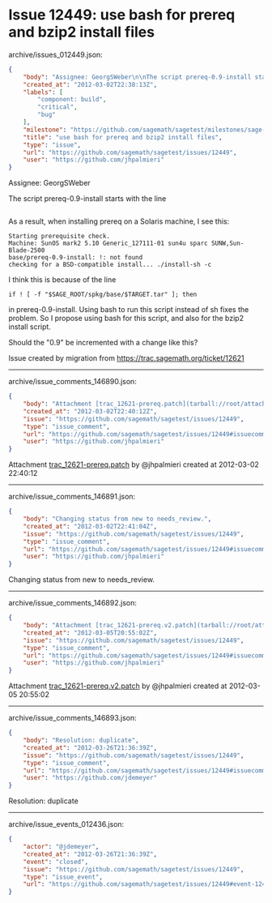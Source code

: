 # Issue 12449: use bash for prereq and bzip2 install files

archive/issues_012449.json:
```json
{
    "body": "Assignee: GeorgSWeber\n\nThe script prereq-0.9-install starts with the line\n\n```/bin/sh\n```\n\nAs a result, when installing prereq on a Solaris machine, I see this:\n\n```\nStarting prerequisite check.\nMachine: SunOS mark2 5.10 Generic_127111-01 sun4u sparc SUNW,Sun-Blade-2500\nbase/prereq-0.9-install: !: not found\nchecking for a BSD-compatible install... ./install-sh -c\n```\n\nI think this is because of the line\n\n```\nif ! [ -f \"$SAGE_ROOT/spkg/base/$TARGET.tar\" ]; then\n```\n\nin prereq-0.9-install. Using bash to run this script instead of sh fixes the problem. So I propose using bash for this script, and also for the bzip2 install script.\n\nShould the \"0.9\" be incremented with a change like this?\n\nIssue created by migration from https://trac.sagemath.org/ticket/12621\n\n",
    "created_at": "2012-03-02T22:38:13Z",
    "labels": [
        "component: build",
        "critical",
        "bug"
    ],
    "milestone": "https://github.com/sagemath/sagetest/milestones/sage-duplicate/invalid/wontfix",
    "title": "use bash for prereq and bzip2 install files",
    "type": "issue",
    "url": "https://github.com/sagemath/sagetest/issues/12449",
    "user": "https://github.com/jhpalmieri"
}
```
Assignee: GeorgSWeber

The script prereq-0.9-install starts with the line

```/bin/sh
```

As a result, when installing prereq on a Solaris machine, I see this:

```
Starting prerequisite check.
Machine: SunOS mark2 5.10 Generic_127111-01 sun4u sparc SUNW,Sun-Blade-2500
base/prereq-0.9-install: !: not found
checking for a BSD-compatible install... ./install-sh -c
```

I think this is because of the line

```
if ! [ -f "$SAGE_ROOT/spkg/base/$TARGET.tar" ]; then
```

in prereq-0.9-install. Using bash to run this script instead of sh fixes the problem. So I propose using bash for this script, and also for the bzip2 install script.

Should the "0.9" be incremented with a change like this?

Issue created by migration from https://trac.sagemath.org/ticket/12621





---

archive/issue_comments_146890.json:
```json
{
    "body": "Attachment [trac_12621-prereq.patch](tarball://root/attachments/some-uuid/ticket12621/trac_12621-prereq.patch) by @jhpalmieri created at 2012-03-02 22:40:12",
    "created_at": "2012-03-02T22:40:12Z",
    "issue": "https://github.com/sagemath/sagetest/issues/12449",
    "type": "issue_comment",
    "url": "https://github.com/sagemath/sagetest/issues/12449#issuecomment-146890",
    "user": "https://github.com/jhpalmieri"
}
```

Attachment [trac_12621-prereq.patch](tarball://root/attachments/some-uuid/ticket12621/trac_12621-prereq.patch) by @jhpalmieri created at 2012-03-02 22:40:12



---

archive/issue_comments_146891.json:
```json
{
    "body": "Changing status from new to needs_review.",
    "created_at": "2012-03-02T22:41:04Z",
    "issue": "https://github.com/sagemath/sagetest/issues/12449",
    "type": "issue_comment",
    "url": "https://github.com/sagemath/sagetest/issues/12449#issuecomment-146891",
    "user": "https://github.com/jhpalmieri"
}
```

Changing status from new to needs_review.



---

archive/issue_comments_146892.json:
```json
{
    "body": "Attachment [trac_12621-prereq.v2.patch](tarball://root/attachments/some-uuid/ticket12621/trac_12621-prereq.v2.patch) by @jhpalmieri created at 2012-03-05 20:55:02",
    "created_at": "2012-03-05T20:55:02Z",
    "issue": "https://github.com/sagemath/sagetest/issues/12449",
    "type": "issue_comment",
    "url": "https://github.com/sagemath/sagetest/issues/12449#issuecomment-146892",
    "user": "https://github.com/jhpalmieri"
}
```

Attachment [trac_12621-prereq.v2.patch](tarball://root/attachments/some-uuid/ticket12621/trac_12621-prereq.v2.patch) by @jhpalmieri created at 2012-03-05 20:55:02



---

archive/issue_comments_146893.json:
```json
{
    "body": "Resolution: duplicate",
    "created_at": "2012-03-26T21:36:39Z",
    "issue": "https://github.com/sagemath/sagetest/issues/12449",
    "type": "issue_comment",
    "url": "https://github.com/sagemath/sagetest/issues/12449#issuecomment-146893",
    "user": "https://github.com/jdemeyer"
}
```

Resolution: duplicate



---

archive/issue_events_012436.json:
```json
{
    "actor": "@jdemeyer",
    "created_at": "2012-03-26T21:36:39Z",
    "event": "closed",
    "issue": "https://github.com/sagemath/sagetest/issues/12449",
    "type": "issue_event",
    "url": "https://github.com/sagemath/sagetest/issues/12449#event-12436"
}
```
